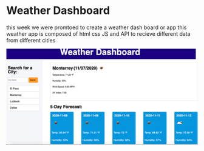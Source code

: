 # Weather Dashboard
this week we were promtoed to create a weather dash board or app
this weather app is composed of html css JS and API to recieve different data from different cities 

<img src="WeatherAppSS.png" alt=" Weather application screen shot">
